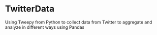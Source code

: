 # TwitterData
Using Tweepy from Python to collect data from Twitter to aggregate and analyze in different ways using Pandas
